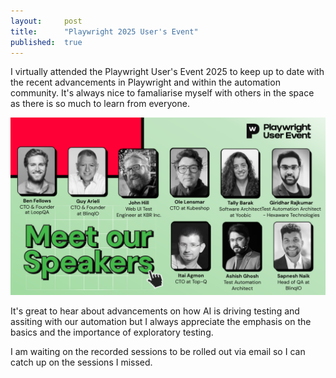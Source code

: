 ```yaml
---
layout:     post
title:      "Playwright 2025 User's Event"
published:  true
---
```


I virtually attended the Playwright User's Event 2025 to keep up to date with the recent advancements in Playwright and within the automation community. It's always nice to famaliarise myself with others in the space as there is so much to learn from everyone. 


![Speakers](/assets/playwright_user_event_speakers.png)

It's great to hear about advancements on how AI is driving testing and assiting with our automation but I always appreciate the emphasis on the basics and the importance of exploratory testing. 

I am waiting on the recorded sessions to be rolled out via email so I can catch up on the sessions I missed. 